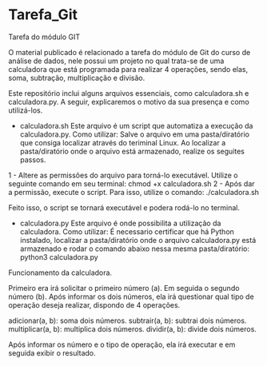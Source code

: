 # Tarefa_Git
 Tarefa do módulo GIT

O material publicado é relacionado a tarefa do módulo de Git do curso de análise de dados, nele possui um projeto no qual trata-se de uma calculadora que está programada para realizar 4 operações, sendo elas, soma, subtração, multiplicação e divisão. 

Este repositório inclui alguns arquivos essenciais, como calculadora.sh e calculadora.py. A seguir, explicaremos o motivo da sua presença e como utilizá-los.

- calculadora.sh 
Este arquivo é um script que automatiza a execução da calculadora.py.
Como utilizar: 
Salve o arquivo em uma pasta/diratório que consiga localizar através do teriminal Linux. Ao localizar a pasta/diratório onde o arquivo está armazenado, realize os seguites passos. 

1 - Altere as permissões do arquivo para torná-lo executável. Utilize o seguinte comando em seu terminal: 
chmod +x calculadora.sh
2 - Após dar a permissão, execute o script. Para isso, utilize o comando:
./calculadora.sh

Feito isso, o script se tornará executável e podera rodá-lo no terminal.

- calculadora.py
Este arquivo é onde possibilita a utilização da calculadora. 
Como utilizar:
É necessario certificar que há Python instalado, localizar a pasta/diratório onde o arquivo calculadora.py está armazenado e rodar o comando abaixo nessa mesma pasta/diratório:
python3 calculadora.py 

Funcionamento da calculadora. 

Primeiro era irá solicitar o primeiro número (a). Em seguida o segundo número (b). Após informar os dois números, ela irá questionar qual tipo de operação deseja realizar, dispondo de 4 operações.

adicionar(a, b): soma dois números.
subtrair(a, b): subtrai dois números.
multiplicar(a, b): multiplica dois números.
dividir(a, b): divide dois números.

Após informar os número e o tipo de operação, ela irá executar e em seguida exibir o resultado.
